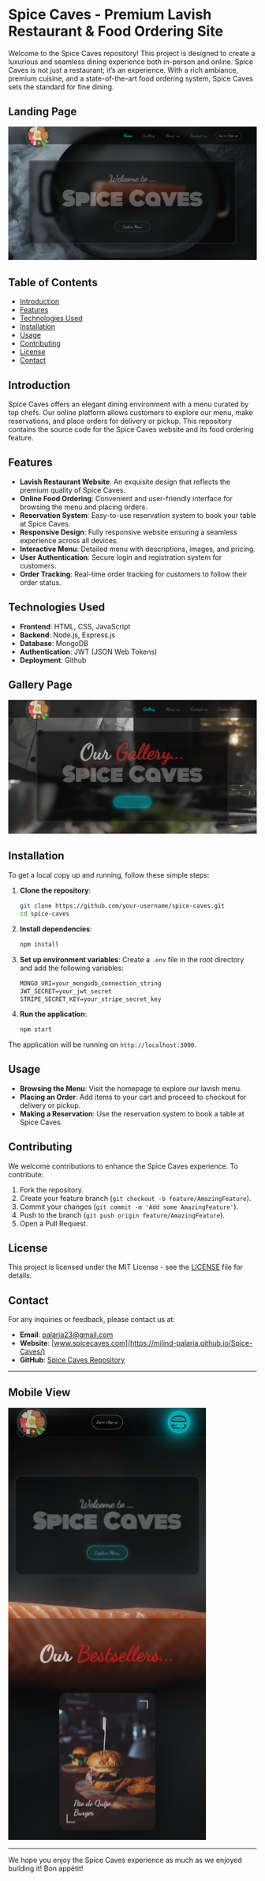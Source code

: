 ﻿# Spice Caves - Premium Lavish Restaurant & Food Ordering Site

Welcome to the Spice Caves repository! This project is designed to create a luxurious and seamless dining experience both in-person and online. Spice Caves is not just a restaurant; it’s an experience. With a rich ambiance, premium cuisine, and a state-of-the-art food ordering system, Spice Caves sets the standard for fine dining.

## Landing Page
![Spice Caves](assets/ScreenShot1.png)

## Table of Contents

- [Introduction](#introduction)
- [Features](#features)
- [Technologies Used](#technologies-used)
- [Installation](#installation)
- [Usage](#usage)
- [Contributing](#contributing)
- [License](#license)
- [Contact](#contact)

## Introduction

Spice Caves offers an elegant dining environment with a menu curated by top chefs. Our online platform allows customers to explore our menu, make reservations, and place orders for delivery or pickup. This repository contains the source code for the Spice Caves website and its food ordering feature.

## Features

- **Lavish Restaurant Website**: An exquisite design that reflects the premium quality of Spice Caves.
- **Online Food Ordering**: Convenient and user-friendly interface for browsing the menu and placing orders.
- **Reservation System**: Easy-to-use reservation system to book your table at Spice Caves.
- **Responsive Design**: Fully responsive website ensuring a seamless experience across all devices.
- **Interactive Menu**: Detailed menu with descriptions, images, and pricing.
- **User Authentication**: Secure login and registration system for customers.
- **Order Tracking**: Real-time order tracking for customers to follow their order status.

## Technologies Used

- **Frontend**: HTML, CSS, JavaScript
- **Backend**: Node.js, Express.js
- **Database**: MongoDB
- **Authentication**: JWT (JSON Web Tokens)
- **Deployment**: Github


## Gallery Page
![Spice Caves](assets/ScreenShot2.png)


## Installation

To get a local copy up and running, follow these simple steps:

1. **Clone the repository**:
    ```bash
    git clone https://github.com/your-username/spice-caves.git
    cd spice-caves
    ```

2. **Install dependencies**:
    ```bash
    npm install
    ```

3. **Set up environment variables**:
    Create a `.env` file in the root directory and add the following variables:
    ```env
    MONGO_URI=your_mongodb_connection_string
    JWT_SECRET=your_jwt_secret
    STRIPE_SECRET_KEY=your_stripe_secret_key
    ```

4. **Run the application**:
    ```bash
    npm start
    ```

The application will be running on `http://localhost:3000`.

## Usage

- **Browsing the Menu**: Visit the homepage to explore our lavish menu.
- **Placing an Order**: Add items to your cart and proceed to checkout for delivery or pickup.
- **Making a Reservation**: Use the reservation system to book a table at Spice Caves.

## Contributing

We welcome contributions to enhance the Spice Caves experience. To contribute:

1. Fork the repository.
2. Create your feature branch (`git checkout -b feature/AmazingFeature`).
3. Commit your changes (`git commit -m 'Add some AmazingFeature'`).
4. Push to the branch (`git push origin feature/AmazingFeature`).
5. Open a Pull Request.

## License

This project is licensed under the MIT License - see the [LICENSE](LICENSE) file for details.

## Contact

For any inquiries or feedback, please contact us at:

- **Email**: palaria23@gmail.com
- **Website**: [www.spicecaves.com](https://milind-palaria.github.io/Spice-Caves/)
- **GitHub**: [Spice Caves Repository](https://github.com/Milind-Palaria/Spice-Caves)

---

## Mobile View
![Spice Caves](assets/ScreenShot3.png)

---

We hope you enjoy the Spice Caves experience as much as we enjoyed building it! Bon appétit!
